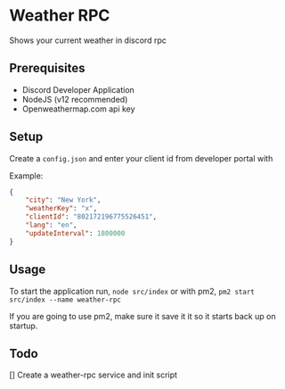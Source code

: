 # Weather RPC
Shows your current weather in discord rpc

## Prerequisites
* Discord Developer Application
* NodeJS (v12 recommended)
* Openweathermap.com api key

## Setup
Create a `config.json` and enter your client id from developer portal with

Example:
```json
{
    "city": "New York",
    "weatherKey": "x",
    "clientId": "802172196775526451",
    "lang": "en",
    "updateInterval": 1800000
}
```

## Usage
To start the application run, `node src/index` or with pm2, `pm2 start src/index --name weather-rpc`

If you are going to use pm2, make sure it save it it so it starts back up on startup.

## Todo
[] Create a weather-rpc service and init script